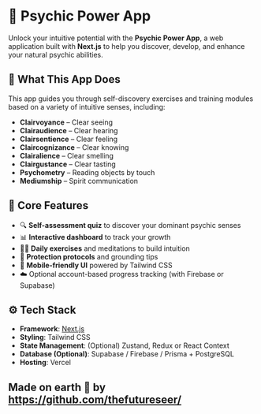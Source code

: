 # 🔮 Psychic Power App

Unlock your intuitive potential with the **Psychic Power App**, a web application built with **Next.js** to help you discover, develop, and enhance your natural psychic abilities.

## 🌟 What This App Does

This app guides you through self-discovery exercises and training modules based on a variety of intuitive senses, including:

- **Clairvoyance** – Clear seeing  
- **Clairaudience** – Clear hearing  
- **Clairsentience** – Clear feeling  
- **Claircognizance** – Clear knowing  
- **Clairalience** – Clear smelling  
- **Clairgustance** – Clear tasting  
- **Psychometry** – Reading objects by touch  
- **Mediumship** – Spirit communication

## 🧠 Core Features

- 🔍 **Self-assessment quiz** to discover your dominant psychic senses  
- 📊 **Interactive dashboard** to track your growth  
- 🧘‍♀️ **Daily exercises** and meditations to build intuition  
- 🔐 **Protection protocols** and grounding tips  
- 📱 **Mobile-friendly UI** powered by Tailwind CSS  
- ☁️ Optional account-based progress tracking (with Firebase or Supabase)

## ⚙️ Tech Stack

- **Framework**: [Next.js](https://nextjs.org/)
- **Styling**: Tailwind CSS  
- **State Management**: (Optional) Zustand, Redux or React Context  
- **Database (Optional)**: Supabase / Firebase / Prisma + PostgreSQL  
- **Hosting**: Vercel

## Made on earth 🚀 by https://github.com/thefutureseer/

